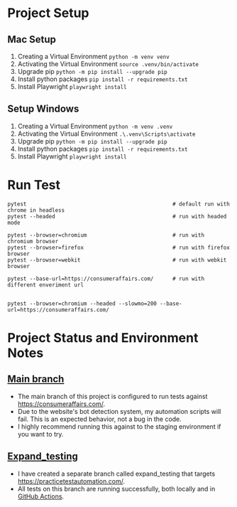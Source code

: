 # Project Setup
## Mac Setup
1. Creating a Virtual Environment `python -m venv venv`
2. Activating the Virtual Environment `source .venv/bin/activate`
3. Upgrade pip `python -m pip install --upgrade pip`
4. Install python packages `pip install -r requirements.txt`
5. Install Playwright `playwright install`


## Setup Windows
1. Creating a Virtual Environment `python -m venv .venv`
2. Activating the Virtual Environment `.\.venv\Scripts\activate`
3. Upgrade pip `python -m pip install --upgrade pip`
4. Install python packages `pip install -r requirements.txt`
5. Install Playwright `playwright install`

# Run Test
```commandline
pytest                                              # default run with chrome in headless
pytest --headed                                     # run with headed mode

pytest --browser=chromium                           # run with chromium browser 
pytest --browser=firefox                            # run with firefox browser 
pytest --browser=webkit                             # run with webkit browser

pytest --base-url=https://consumeraffairs.com/      # run with different enveriment url


pytest --browser=chromium --headed --slowmo=200 --base-url=https://consumeraffairs.com/
```



# Project Status and Environment Notes
## [Main branch](https://github.com/xtimlin/Tim-Automation-Playwright)
* The main branch of this project is configured to run tests against https://consumeraffairs.com/.
* Due to the website's bot detection system, my automation scripts will fail. This is an expected behavior, not a bug in the code.
* I highly recommend running this against to the staging environment if you want to try.

## [Expand_testing](https://github.com/xtimlin/Tim-Automation-Playwright/tree/expand_testing)
* I have created a separate branch called expand_testing that targets https://practicetestautomation.com/.
* All tests on this branch are running successfully, both locally and in [GitHub Actions](https://github.com/xtimlin/Tim-Automation-Playwright/actions/runs/17880307297).

